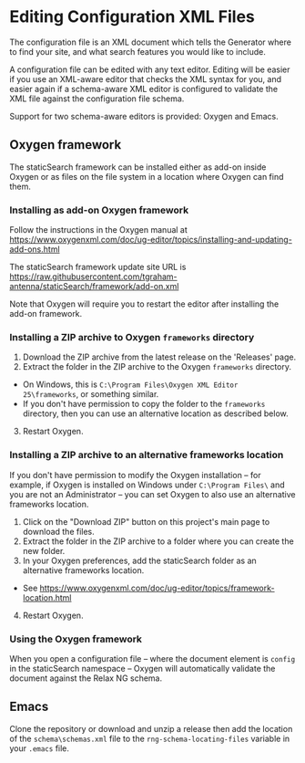 # Editing Configuration XML Files

The configuration file is an XML document which tells the Generator where to find your site, and what search features you would like to include.

A configuration file can be edited with any text editor. Editing will be easier if you use an XML-aware editor that checks the XML syntax for you, and easier again if a schema-aware XML editor is configured to validate the XML file against the configuration file schema.

Support for two schema-aware editors is provided: Oxygen and Emacs.

## Oxygen framework

The staticSearch framework can be installed either as add-on inside Oxygen or as files on the file system in a location where Oxygen can find them.

### Installing as add-on Oxygen framework

Follow the instructions in the Oxygen manual at https://www.oxygenxml.com/doc/ug-editor/topics/installing-and-updating-add-ons.html

The staticSearch framework update site URL is https://raw.githubusercontent.com/tgraham-antenna/staticSearch/framework/add-on.xml

Note that Oxygen will require you to restart the editor after installing the add-on framework.

### Installing a ZIP archive to Oxygen `frameworks` directory

1. Download the ZIP archive from the latest release on the 'Releases' page.
2. Extract the folder in the ZIP archive to the Oxygen `frameworks` directory.
 - On Windows, this is `C:\Program Files\Oxygen XML Editor 25\frameworks`, or something similar.
 - If you don't have permission to copy the folder to the `frameworks` directory, then you can use an alternative location as described below.
3. Restart Oxygen.

### Installing a ZIP archive to an alternative frameworks location

If you don't have permission to modify the Oxygen installation – for example, if Oxygen is installed on Windows under `C:\Program Files\` and you are not an Administrator – you can set Oxygen to also use an alternative frameworks location.

1. Click on the "Download ZIP" button on this project's main page to download the files.
2. Extract the folder in the ZIP archive to a folder where you can create the new folder.
3. In your Oxygen preferences, add the staticSearch folder as an alternative frameworks location.
 - See https://www.oxygenxml.com/doc/ug-editor/topics/framework-location.html
4. Restart Oxygen.

### Using the Oxygen framework

When you open a configuration file – where the document element is `config` in the staticSearch namespace – Oxygen will automatically validate the document against the Relax NG schema.

## Emacs

Clone the repository or download and unzip a release then add the location of the `schema\schemas.xml` file to the `rng-schema-locating-files` variable in your `.emacs` file.
